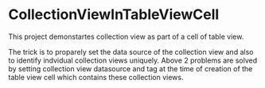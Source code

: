 # CollectionViewInTableViewCell
This project demonstartes collection view as part of a cell of table view.

The trick is to proparely set the data source of the collection view and also to identify indvidual collection views uniquely.
Above 2 problems are solved by setting collection view datasource and tag at the time of creation of the table view cell which contains these collection views.
